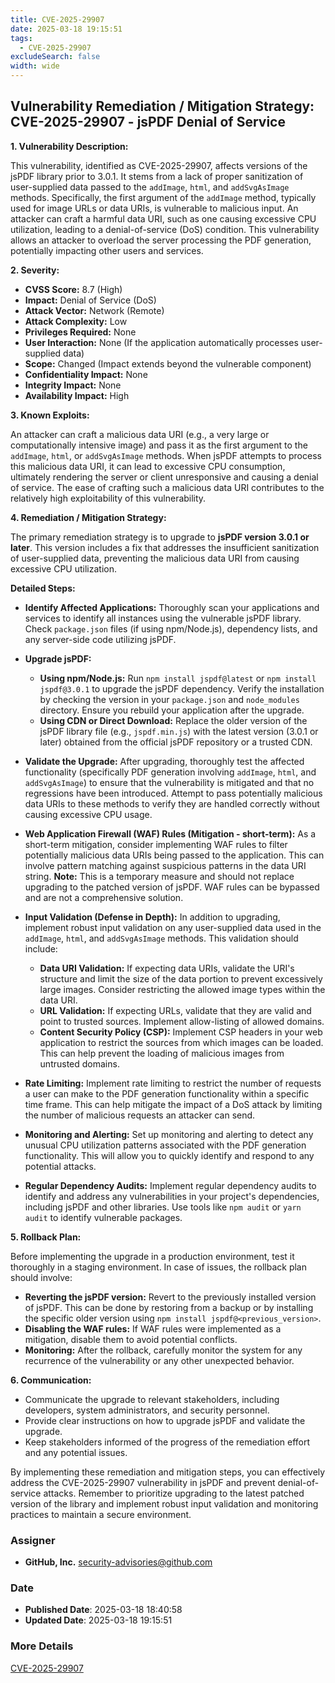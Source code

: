 ```yaml
---
title: CVE-2025-29907
date: 2025-03-18 19:15:51
tags:
  - CVE-2025-29907
excludeSearch: false
width: wide
---
```


## Vulnerability Remediation / Mitigation Strategy: CVE-2025-29907 - jsPDF Denial of Service

**1. Vulnerability Description:**

This vulnerability, identified as CVE-2025-29907, affects versions of the jsPDF library prior to 3.0.1. It stems from a lack of proper sanitization of user-supplied data passed to the `addImage`, `html`, and `addSvgAsImage` methods.  Specifically, the first argument of the `addImage` method, typically used for image URLs or data URIs, is vulnerable to malicious input.  An attacker can craft a harmful data URI, such as one causing excessive CPU utilization, leading to a denial-of-service (DoS) condition.  This vulnerability allows an attacker to overload the server processing the PDF generation, potentially impacting other users and services.

**2. Severity:**

* **CVSS Score:** 8.7 (High)
* **Impact:** Denial of Service (DoS)
* **Attack Vector:** Network (Remote)
* **Attack Complexity:** Low
* **Privileges Required:** None
* **User Interaction:** None (If the application automatically processes user-supplied data)
* **Scope:** Changed (Impact extends beyond the vulnerable component)
* **Confidentiality Impact:** None
* **Integrity Impact:** None
* **Availability Impact:** High

**3. Known Exploits:**

An attacker can craft a malicious data URI (e.g., a very large or computationally intensive image) and pass it as the first argument to the `addImage`, `html`, or `addSvgAsImage` methods.  When jsPDF attempts to process this malicious data URI, it can lead to excessive CPU consumption, ultimately rendering the server or client unresponsive and causing a denial of service. The ease of crafting such a malicious data URI contributes to the relatively high exploitability of this vulnerability.

**4. Remediation / Mitigation Strategy:**

The primary remediation strategy is to upgrade to **jsPDF version 3.0.1 or later**. This version includes a fix that addresses the insufficient sanitization of user-supplied data, preventing the malicious data URI from causing excessive CPU utilization.

**Detailed Steps:**

* **Identify Affected Applications:**  Thoroughly scan your applications and services to identify all instances using the vulnerable jsPDF library.  Check `package.json` files (if using npm/Node.js), dependency lists, and any server-side code utilizing jsPDF.

* **Upgrade jsPDF:**
    * **Using npm/Node.js:**  Run `npm install jspdf@latest` or `npm install jspdf@3.0.1` to upgrade the jsPDF dependency. Verify the installation by checking the version in your `package.json` and `node_modules` directory.  Ensure you rebuild your application after the upgrade.
    * **Using CDN or Direct Download:**  Replace the older version of the jsPDF library file (e.g., `jspdf.min.js`) with the latest version (3.0.1 or later) obtained from the official jsPDF repository or a trusted CDN.

* **Validate the Upgrade:** After upgrading, thoroughly test the affected functionality (specifically PDF generation involving `addImage`, `html`, and `addSvgAsImage`) to ensure that the vulnerability is mitigated and that no regressions have been introduced.  Attempt to pass potentially malicious data URIs to these methods to verify they are handled correctly without causing excessive CPU usage.

* **Web Application Firewall (WAF) Rules (Mitigation - short-term):**  As a short-term mitigation, consider implementing WAF rules to filter potentially malicious data URIs being passed to the application.  This can involve pattern matching against suspicious patterns in the data URI string.  **Note:** This is a temporary measure and should not replace upgrading to the patched version of jsPDF.  WAF rules can be bypassed and are not a comprehensive solution.

* **Input Validation (Defense in Depth):** In addition to upgrading, implement robust input validation on any user-supplied data used in the `addImage`, `html`, and `addSvgAsImage` methods.  This validation should include:
    * **Data URI Validation:**  If expecting data URIs, validate the URI's structure and limit the size of the data portion to prevent excessively large images.  Consider restricting the allowed image types within the data URI.
    * **URL Validation:** If expecting URLs, validate that they are valid and point to trusted sources.  Implement allow-listing of allowed domains.
    * **Content Security Policy (CSP):** Implement CSP headers in your web application to restrict the sources from which images can be loaded.  This can help prevent the loading of malicious images from untrusted domains.

* **Rate Limiting:** Implement rate limiting to restrict the number of requests a user can make to the PDF generation functionality within a specific time frame.  This can help mitigate the impact of a DoS attack by limiting the number of malicious requests an attacker can send.

* **Monitoring and Alerting:**  Set up monitoring and alerting to detect any unusual CPU utilization patterns associated with the PDF generation functionality.  This will allow you to quickly identify and respond to any potential attacks.

* **Regular Dependency Audits:**  Implement regular dependency audits to identify and address any vulnerabilities in your project's dependencies, including jsPDF and other libraries. Use tools like `npm audit` or `yarn audit` to identify vulnerable packages.

**5.  Rollback Plan:**

Before implementing the upgrade in a production environment, test it thoroughly in a staging environment.  In case of issues, the rollback plan should involve:

* **Reverting the jsPDF version:**  Revert to the previously installed version of jsPDF. This can be done by restoring from a backup or by installing the specific older version using `npm install jspdf@<previous_version>`.
* **Disabling the WAF rules:** If WAF rules were implemented as a mitigation, disable them to avoid potential conflicts.
* **Monitoring:** After the rollback, carefully monitor the system for any recurrence of the vulnerability or any other unexpected behavior.

**6.  Communication:**

* Communicate the upgrade to relevant stakeholders, including developers, system administrators, and security personnel.
*  Provide clear instructions on how to upgrade jsPDF and validate the upgrade.
*  Keep stakeholders informed of the progress of the remediation effort and any potential issues.

By implementing these remediation and mitigation steps, you can effectively address the CVE-2025-29907 vulnerability in jsPDF and prevent denial-of-service attacks. Remember to prioritize upgrading to the latest patched version of the library and implement robust input validation and monitoring practices to maintain a secure environment.

### Assigner
- **GitHub, Inc.** <security-advisories@github.com>

### Date
- **Published Date**: 2025-03-18 18:40:58
- **Updated Date**: 2025-03-18 19:15:51

### More Details
[CVE-2025-29907](https://www.cvedetails.com/cve/CVE-2025-29907)